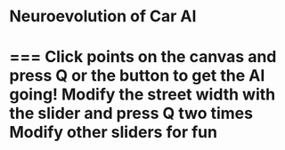 # Neuroevolution of Car AI
===
Click points on the canvas and press Q or the button to get the AI going!
Modify the street width with the slider and press Q two times
Modify other sliders for fun
===
